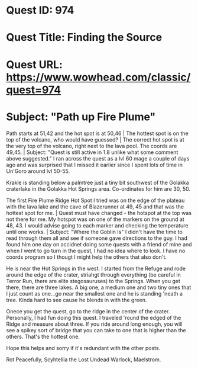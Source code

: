 # Quest ID: 974
# Quest Title: Finding the Source
# Quest URL: https://www.wowhead.com/classic/quest=974
# Subject: "Path up Fire Plume"
Path starts at 51,42 and the hot spot is at 50,46 | The hottest spot is on the top of the volcano, who would have guessed? | The correct hot spot is at the very top of the volcano, right next to the lava pool. The coords are 49,45. | Subject: "Quest is still active in 1.8 unlike what some comment above suggested."
I ran across the quest as a lvl 60 mage a couple of days ago and was surprised that I missed it earlier since I spent lots of time in Un'Goro around lvl 50-55.

Krakle is standing below a palmtree just a tiny bit southwest of the Golakka craterlake in the Golakka Hot Springs area. Co-ordinates for him are 30, 50.

The first Fire Plume Ridge Hot Spot I tried was on the edge of the plateau with the lava lake and the cave of Blazerunner at 49, 45 and that was the hottest spot for me. | Quest must have changed - the hotspot at the top was not there for me.
My hotspot was on one of the markers on the ground at 48, 43.
I would advise going to each marker and checking the temperature until one works. | Subject: "Where the Goblin Is"
I didn't have the time to read through them all and see if someone gave directions to the guy. I had found him one day on accidnet doing some quests with a friend of mine and when I went to go turn in the quest, I had no idea where to look. I have no coords program so I thougt I might help the others that also don't.

He is near the Hot Springs in the west. I started from the Refuge and rode around the edge of the crater, striahgt through everything (be careful in Terror Run, there are elite stegosauruses) to the Springs. When you get there, there are three lakes. A big one, a medium one and two tiny ones that I just count as one...go near the smallest one and he is standing 'neath a tree. Kinda hard to see cause he blends in with the green.

Onece you get the quest, go to the ridge in the center of the crater. Personally, I had fun doing this quest. I traveled 'round the edged of the Ridge and measure about three. If you ride around long enough, you will see a spikey sort of bridge that you can take to one that is higher than the others. That's the hottest one.

Hope this helps and sorry if it's redundant with the other posts.

Rot Peacefully,
Scyhtellia the Lost
Undead Warlock, Maelstrom.